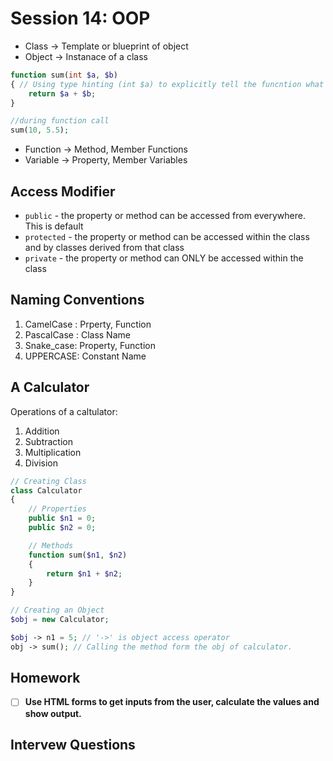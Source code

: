 # Session 14: OOP

- Class -> Template or blueprint of object
- Object -> Instanace of a class

```php
function sum(int $a, $b)
{ // Using type hinting (int $a) to explicitly tell the funcntion what type of parameter it will take.
    return $a + $b;
}

//during function call
sum(10, 5.5);

```

- Function -> Method, Member Functions
- Variable -> Property, Member Variables

## Access Modifier

- `public` - the property or method can be accessed from everywhere. This is default
- `protected` - the property or method can be accessed within the class and by classes derived from that class
- `private` - the property or method can ONLY be accessed within the class

## Naming Conventions

1. CamelCase : Prperty, Function
2. PascalCase : Class Name
3. Snake_case: Property, Function
4. UPPERCASE: Constant Name

## A Calculator

Operations of a caltulator:

1. Addition
2. Subtraction
3. Multiplication
4. Division

```php
// Creating Class
class Calculator
{
    // Properties
    public $n1 = 0;
    public $n2 = 0;

    // Methods
    function sum($n1, $n2)
    {
        return $n1 + $n2;
    }
}

// Creating an Object
$obj = new Calculator;

$obj -> n1 = 5; // '->' is object access operator
obj -> sum(); // Calling the method form the obj of calculator.
```

## Homework

- [ ] **Use HTML forms to get inputs from the user, calculate the values and show output.**

## Intervew Questions
